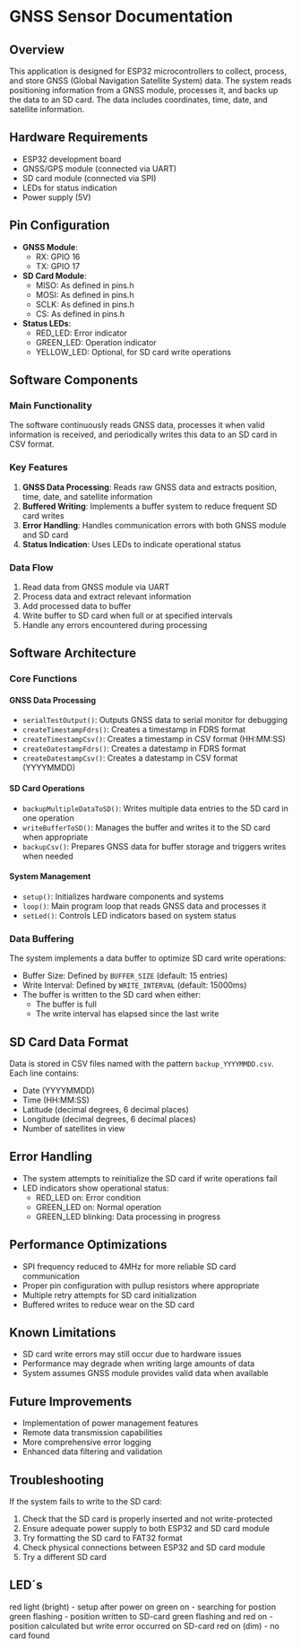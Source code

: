 # GNSS Sensor Documentation

## Overview
This application is designed for ESP32 microcontrollers to collect, process, and store GNSS (Global Navigation Satellite System) data. The system reads positioning information from a GNSS module, processes it, and backs up the data to an SD card. The data includes coordinates, time, date, and satellite information.

## Hardware Requirements
- ESP32 development board
- GNSS/GPS module (connected via UART)
- SD card module (connected via SPI)
- LEDs for status indication
- Power supply (5V)

## Pin Configuration
- **GNSS Module**:
  - RX: GPIO 16
  - TX: GPIO 17
- **SD Card Module**:
  - MISO: As defined in pins.h
  - MOSI: As defined in pins.h
  - SCLK: As defined in pins.h
  - CS: As defined in pins.h
- **Status LEDs**:
  - RED_LED: Error indicator
  - GREEN_LED: Operation indicator
  - YELLOW_LED: Optional, for SD card write operations

## Software Components

### Main Functionality
The software continuously reads GNSS data, processes it when valid information is received, and periodically writes this data to an SD card in CSV format.

### Key Features
1. **GNSS Data Processing**: Reads raw GNSS data and extracts position, time, date, and satellite information
2. **Buffered Writing**: Implements a buffer system to reduce frequent SD card writes
3. **Error Handling**: Handles communication errors with both GNSS module and SD card
4. **Status Indication**: Uses LEDs to indicate operational status

### Data Flow
1. Read data from GNSS module via UART
2. Process data and extract relevant information
3. Add processed data to buffer
4. Write buffer to SD card when full or at specified intervals
5. Handle any errors encountered during processing

## Software Architecture

### Core Functions

#### GNSS Data Processing
- `serialTestOutput()`: Outputs GNSS data to serial monitor for debugging
- `createTimestampFdrs()`: Creates a timestamp in FDRS format
- `createTimestampCsv()`: Creates a timestamp in CSV format (HH:MM:SS)
- `createDatestampFdrs()`: Creates a datestamp in FDRS format
- `createDatestampCsv()`: Creates a datestamp in CSV format (YYYYMMDD)

#### SD Card Operations
- `backupMultipleDataToSD()`: Writes multiple data entries to the SD card in one operation
- `writeBufferToSD()`: Manages the buffer and writes it to the SD card when appropriate
- `backupCsv()`: Prepares GNSS data for buffer storage and triggers writes when needed

#### System Management
- `setup()`: Initializes hardware components and systems
- `loop()`: Main program loop that reads GNSS data and processes it
- `setLed()`: Controls LED indicators based on system status

### Data Buffering
The system implements a data buffer to optimize SD card write operations:
- Buffer Size: Defined by `BUFFER_SIZE` (default: 15 entries)
- Write Interval: Defined by `WRITE_INTERVAL` (default: 15000ms)
- The buffer is written to the SD card when either:
  - The buffer is full
  - The write interval has elapsed since the last write

## SD Card Data Format
Data is stored in CSV files named with the pattern `backup_YYYYMMDD.csv`. Each line contains:
- Date (YYYYMMDD)
- Time (HH:MM:SS)
- Latitude (decimal degrees, 6 decimal places)
- Longitude (decimal degrees, 6 decimal places)
- Number of satellites in view

## Error Handling
- The system attempts to reinitialize the SD card if write operations fail
- LED indicators show operational status:
  - RED_LED on: Error condition
  - GREEN_LED on: Normal operation
  - GREEN_LED blinking: Data processing in progress

## Performance Optimizations
- SPI frequency reduced to 4MHz for more reliable SD card communication
- Proper pin configuration with pullup resistors where appropriate
- Multiple retry attempts for SD card initialization
- Buffered writes to reduce wear on the SD card

## Known Limitations
- SD card write errors may still occur due to hardware issues
- Performance may degrade when writing large amounts of data
- System assumes GNSS module provides valid data when available

## Future Improvements
- Implementation of power management features
- Remote data transmission capabilities
- More comprehensive error logging
- Enhanced data filtering and validation

## Troubleshooting
If the system fails to write to the SD card:
1. Check that the SD card is properly inserted and not write-protected
2. Ensure adequate power supply to both ESP32 and SD card module
3. Try formatting the SD card to FAT32 format
4. Check physical connections between ESP32 and SD card module
5. Try a different SD card

## LED´s
red light (bright) - setup after power on
green on - searching for postion
green flashing - position written to SD-card
green flashing and red on - position calculated but write error occurred on SD-card
red on (dim) - no card found
